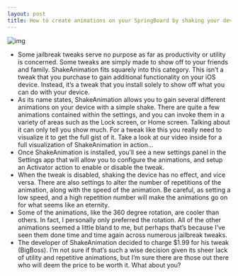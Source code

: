 ```yaml
---
layout: post
title: How to create animations on your SpringBoard by shaking your device
---
```

![img](http://media.idownloadblog.com/wp-content/uploads/2012/10/ShakeAnimation.jpg)
* Some jailbreak tweaks serve no purpose as far as productivity or utility is concerned. Some tweaks are simply made to show off to your friends and family. ShakeAnimation fits squarely into this category. This isn’t a tweak that you purchase to gain additional functionality on your iOS device. Instead, it’s a tweak that you install solely to show off what you can do with your device.
* As its name states, ShakeAnimation allows you to gain several different animations on your device with a simple shake. There are quite a few animations contained within the settings, and you can invoke them in a variety of areas such as the Lock screen, or Home screen. Talking about it can only tell you show much. For a tweak like this you really need to visualize it to get the full gist of it. Take a look at our video inside for a full visualization of ShakeAnimation in action…
* Once ShakeAnimation is installed, you’ll see a new settings panel in the Settings app that will allow you to configure the animations, and setup an Activator action to enable or disable the tweak.
* When the tweak is disabled, shaking the device has no effect, and vice versa. There are also settings to alter the number of repetitions of the animation, along with the speed of the animation. Be careful, as setting a low speed, and a high repetition number will make the animations go on for what seems like an eternity.
* Some of the animations, like the 360 degree rotation, are cooler than others. In fact, I personally only preferred the rotation. All of the other animations seemed a little bland to me, but perhaps that’s because I’ve seen them done time and time again across numerous jailbreak tweaks.
* The developer of ShakeAnimation decided to charge $1.99 for his tweak (BigBoss). I’m not sure if that’s such a wise decision given its sheer lack of utility and repetitive animations, but I’m sure there are those out there who will deem the price to be worth it. What about you?

